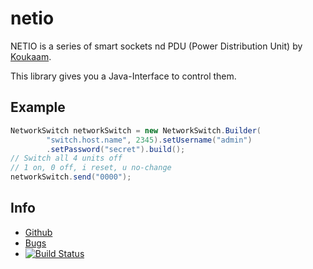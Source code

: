netio
=====

NETIO is a series of smart sockets nd PDU (Power Distribution Unit) by
[Koukaam](http://www.koukaam.se/kkm/index.php).

This library gives you a Java-Interface to control them.

Example
-------

```java
NetworkSwitch networkSwitch = new NetworkSwitch.Builder(
        "switch.host.name", 2345).setUsername("admin")
        .setPassword("secret").build();
// Switch all 4 units off
// 1 on, 0 off, i reset, u no-change
networkSwitch.send("0000");
```

Info
----

 - [Github](https://github.com/rynr/netio)
 - [Bugs](https://github.com/rynr/netio/issues)
 - [![Build Status](https://travis-ci.org/rynr/netio.svg?branch=master)](https://travis-ci.org/rynr/netio)

